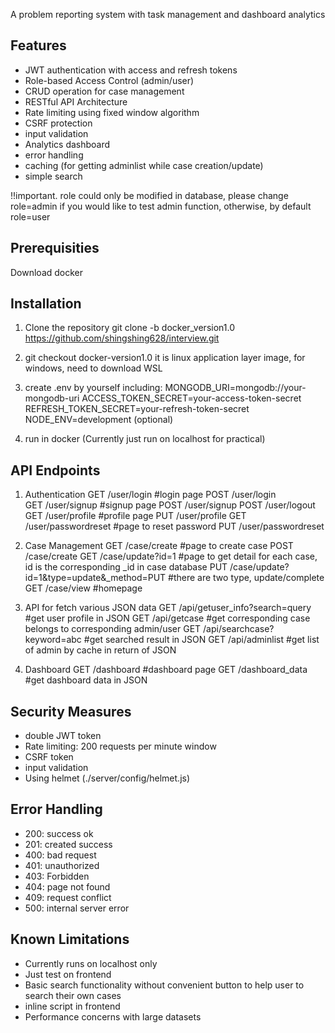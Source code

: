 A problem reporting system with task management and dashboard analytics

## Features
- JWT authentication with access and refresh tokens
- Role-based Access Control (admin/user)   
- CRUD operation for case management
- RESTful API Architecture
- Rate limiting using fixed window algorithm
- CSRF protection
- input validation
- Analytics dashboard
- error handling
- caching (for getting adminlist while case creation/update)
- simple search

!!important. role could only be modified in database, please change role=admin if you would like to test admin function, otherwise, by default role=user

## Prerequisities
Download docker 

## Installation
1. Clone the repository
git clone -b docker_version1.0 https://github.com/shingshing628/interview.git

2. git checkout docker-version1.0
it is linux application layer image,
for windows, need to download WSL

3. create .env by yourself
including:
MONGODB_URI=mongodb://your-mongodb-uri
ACCESS_TOKEN_SECRET=your-access-token-secret
REFRESH_TOKEN_SECRET=your-refresh-token-secret
NODE_ENV=development (optional)

4. run in docker (Currently just run on localhost for practical)

## API Endpoints
1. Authentication
GET /user/login    #login page
POST /user/login  
GET /user/signup   #signup page
POST /user/signup
POST /user/logout
GET /user/profile  #profile page
PUT /user/profile
GET /user/passwordreset   #page to reset password
PUT /user/passwordreset

2. Case Management
GET /case/create  #page to create case
POST /case/create
GET /case/update?id=1     #page to get detail for each case, id is the corresponding _id in case database
PUT /case/update?id=1&type=update&_method=PUT   #there are two type, update/complete
GET /case/view        #homepage

3. API for fetch various JSON data
GET /api/getuser_info?search=query   #get user profile in JSON
GET /api/getcase   #get corresponding case belongs to corresponding admin/user
GET /api/searchcase?keyword=abc   #get searched result in JSON
GET /api/adminlist      #get list of admin by cache in return of JSON

4. Dashboard
GET /dashboard      #dashboard page
GET /dashboard_data  #get dashboard data in JSON

## Security Measures
- double JWT token
- Rate limiting: 200 requests per minute window
- CSRF token
- input validation
- Using helmet (./server/config/helmet.js)

## Error Handling
- 200: success ok
- 201: created success
- 400: bad request
- 401: unauthorized
- 403: Forbidden
- 404: page not found
- 409: request conflict
- 500: internal server error

## Known Limitations
- Currently runs on localhost only
- Just test on frontend
- Basic search functionality without convenient button to help user to search their own cases
- inline script in frontend
- Performance concerns with large datasets



